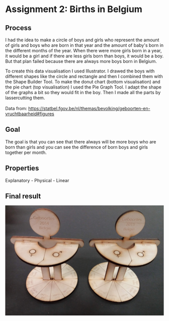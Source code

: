 # Assignment 2: Births in Belgium 

## Process
I had the idea to make a circle of boys and girls who represent the amount of girls and boys who are born in that year and the amount of baby's born in the different months of the year. When there were more girls born in a year, it would be a girl and if there are less girls born than boys, it would be a boy. But that plan failed because there are always more boys born in Belgium.

To create this data visualisation I used Illustrator. I drawed the boys with different shapes like the circle and rectangle and then I combined them with the Shape Builder Tool. To make the donut chart (bottom visualisation) and the pie chart (top visualisation) I used the Pie Graph Tool. I adapt the shape of the graphs a bit so they would fit in the boy. Then I made all the parts by lassercutting them. 
<br>
<br>
Data from: https://statbel.fgov.be/nl/themas/bevolking/geboorten-en-vruchtbaarheid#figures

## Goal
The goal is that you can see that there always will be more boys who are born than girls and you can see the difference of born boys and girls together per month. 

## Properties 
Explanatory - Physical - Linear

## Final result
![alt text](https://github.com/sandyverbruggen123/Data-Visualisation/blob/master/Assignment%202/ResultBirths.jpg)
